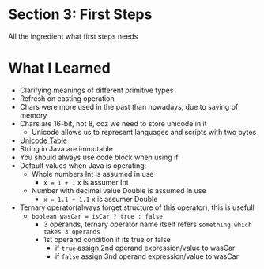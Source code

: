 # Section 3: First Steps

All the ingredient what first steps needs

# What I Learned
* Clarifying meanings of different primitive types
* Refresh on casting operation
* Chars were more used in the past than nowadays, due to saving of memory
* Chars are 16-bit, not 8, coz we need to store unicode in it
	* Unicode allows us to represent languages and scripts with two bytes
* [Unicode Table](https://unicode-table.com/en/) 
* String in Java are immutable
* You should always use code block when using if
* Default values when Java is operating:
	* Whole numbers Int is assumed in use
		* `x = 1 + 1` x is assumer Int
	* Number with decimal value Double is assumed in use
		* `x = 1.1 + 1.1` x is assumer Double
* Ternary operator(always forget structure of this operator), this is usefull
	* `boolean wasCar = isCar ? true : false`
		* 3 operands, ternary operator name itself refers `something which takes 3 operands`
		* 1st operand condition if its true or false
			* if `true` assign 2nd operand expression/value to wasCar
			* if `false` assign 3nd operand expression/value to wasCar

